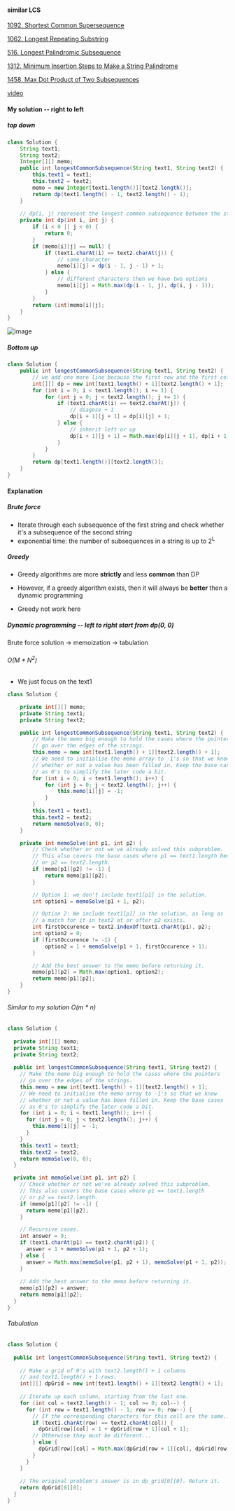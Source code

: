 #### similar LCS

[1092. Shortest Common Supersequence](https://leetcode.com/problems/shortest-common-supersequence/) 

[1062. Longest Repeating Substring](https://leetcode.com/problems/longest-repeating-substring/)

[516. Longest Palindromic Subsequence](https://leetcode.com/problems/longest-palindromic-subsequence/)

[1312. Minimum Insertion Steps to Make a String Palindrome](https://leetcode.com/problems/minimum-insertion-steps-to-make-a-string-palindrome/discuss/470709/JavaPython-3-DP-longest-common-subsequence-w-brief-explanation-and-analysis)

[1458. Max Dot Product of Two Subsequences](https://leetcode.com/problems/max-dot-product-of-two-subsequences/description/)



[video](https://www.youtube.com/watch?v=NnD96abizww)

#### My solution -- right to left

##### top down

```java
class Solution {
    String text1;
    String text2;
    Integer[][] memo;
    public int longestCommonSubsequence(String text1, String text2) {
        this.text1 = text1;
        this.text2 = text2;
        memo = new Integer[text1.length()][text2.length()];
        return dp(text1.length() - 1, text2.length() - 1);
    }
    
    // dp(i, j) represent the longest common subsequence between the string text1 up to index i and text2 up to index j.
    private int dp(int i, int j) {
        if (i < 0 || j < 0) {
            return 0;
        }
        if (memo[i][j] == null) {
            if (text1.charAt(i) == text2.charAt(j)) {
                // same character
                memo[i][j] = dp(i - 1, j - 1) + 1;
            } else {
                // different characters then we have two options
                memo[i][j] = Math.max(dp(i - 1, j), dp(i, j - 1));
            }
        }
        return (int)memo[i][j];
    }
}
```

![image](https://assets.leetcode.com/users/rock/image_1568826071.png)

##### Bottom up

```java
class Solution {
    public int longestCommonSubsequence(String text1, String text2) {
        // we add one more line because the first row and the first col stay 0 and we use it for convenience.
        int[][] dp = new int[text1.length() + 1][text2.length() + 1];
        for (int i = 0; i < text1.length(); i += 1) {
            for (int j = 0; j < text2.length(); j += 1) {
                if (text1.charAt(i) == text2.charAt(j)) {
                  	// diagose + 1
                    dp[i + 1][j + 1] = dp[i][j] + 1;
                } else {
                  	// inherit left or up
                    dp[i + 1][j + 1] = Math.max(dp[i][j + 1], dp[i + 1][j]);
                }
            }
        }
        return dp[text1.length()][text2.length()];
    }
}
```



#### Explanation

##### Brute force

* Iterate through each subsequence of the first string and check whether it's a subsequence of the second string
* exponential time: the number of subsequences in a string is up to 2<sup>L</sup>

##### Greedy

* Greedy algorithms are more **strictly** and less **common** than DP
* However, if a greedy algorithm exists, then it will always be **better** then a dynamic programming

* Greedy not work here

##### Dynamic programming -- left to right start from dp(0, 0)

Brute force solution -> memoization -> tabulation

###### O(M * N<sup>2</sup>)

* We just focus on the text1

```java
class Solution {

    private int[][] memo;
    private String text1;
    private String text2;

    public int longestCommonSubsequence(String text1, String text2) {
        // Make the memo big enough to hold the cases where the pointers
        // go over the edges of the strings.
        this.memo = new int[text1.length() + 1][text2.length() + 1];
        // We need to initialise the memo array to -1's so that we know
        // whether or not a value has been filled in. Keep the base cases
        // as 0's to simplify the later code a bit.
        for (int i = 0; i < text1.length(); i++) {
            for (int j = 0; j < text2.length(); j++) {
                this.memo[i][j] = -1;
            }
        }
        this.text1 = text1;
        this.text2 = text2;
        return memoSolve(0, 0);
    }

    private int memoSolve(int p1, int p2) {
        // Check whether or not we've already solved this subproblem.
        // This also covers the base cases where p1 == text1.length because the base case is initilized by 0 before when building the array
        // or p2 == text2.length.
        if (memo[p1][p2] != -1) {
            return memo[p1][p2];
        }

        // Option 1: we don't include text1[p1] in the solution.
        int option1 = memoSolve(p1 + 1, p2);

        // Option 2: We include text1[p1] in the solution, as long as
        // a match for it in text2 at or after p2 exists.
        int firstOccurence = text2.indexOf(text1.charAt(p1), p2);
        int option2 = 0;
        if (firstOccurence != -1) {
            option2 = 1 + memoSolve(p1 + 1, firstOccurence + 1);
        }

        // Add the best answer to the memo before returning it.
        memo[p1][p2] = Math.max(option1, option2);
        return memo[p1][p2];
    }
}
```

###### Similar to my solution O(m * n)

```java
class Solution {
    
  private int[][] memo;
  private String text1;
  private String text2;
    
  public int longestCommonSubsequence(String text1, String text2) {
    // Make the memo big enough to hold the cases where the pointers
    // go over the edges of the strings.
    this.memo = new int[text1.length() + 1][text2.length() + 1];
    // We need to initialise the memo array to -1's so that we know
    // whether or not a value has been filled in. Keep the base cases
    // as 0's to simplify the later code a bit.
    for (int i = 0; i < text1.length(); i++) {
      for (int j = 0; j < text2.length(); j++) {
        this.memo[i][j] = -1;
      }
    }
    this.text1 = text1;
    this.text2 = text2;
    return memoSolve(0, 0);
  }

  private int memoSolve(int p1, int p2) {        
    // Check whether or not we've already solved this subproblem.
    // This also covers the base cases where p1 == text1.length
    // or p2 == text2.length.
    if (memo[p1][p2] != -1) {
      return memo[p1][p2];
    }

    // Recursive cases.
    int answer = 0;
    if (text1.charAt(p1) == text2.charAt(p2)) {
      answer = 1 + memoSolve(p1 + 1, p2 + 1);
    } else {
      answer = Math.max(memoSolve(p1, p2 + 1), memoSolve(p1 + 1, p2));
    }
    
    // Add the best answer to the memo before returning it.
    memo[p1][p2] = answer;
    return memo[p1][p2];
  }
}
```

###### Tabulation

```java
class Solution {
    
  public int longestCommonSubsequence(String text1, String text2) {    
    
    // Make a grid of 0's with text2.length() + 1 columns 
    // and text1.length() + 1 rows.
    int[][] dpGrid = new int[text1.length() + 1][text2.length() + 1];
        
    // Iterate up each column, starting from the last one.
    for (int col = text2.length() - 1; col >= 0; col--) {
      for (int row = text1.length() - 1; row >= 0; row--) {
        // If the corresponding characters for this cell are the same...
        if (text1.charAt(row) == text2.charAt(col)) {
          dpGrid[row][col] = 1 + dpGrid[row + 1][col + 1];
        // Otherwise they must be different...
        } else {
          dpGrid[row][col] = Math.max(dpGrid[row + 1][col], dpGrid[row][col + 1]);
        }
      }
    }
        
    // The original problem's answer is in dp_grid[0][0]. Return it.
    return dpGrid[0][0];
  }
}
```

